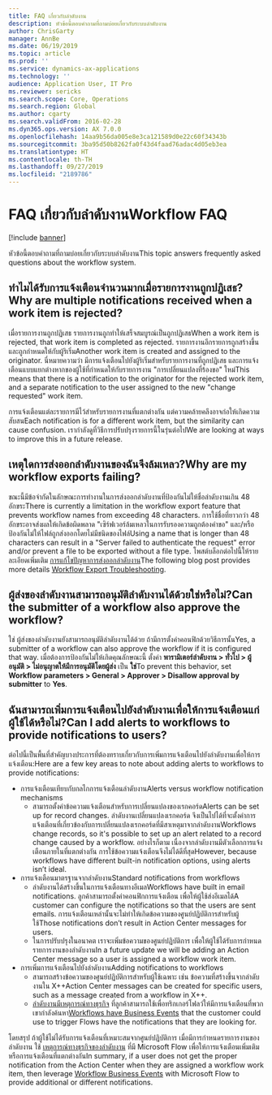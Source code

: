 ```yaml
---
title: FAQ เกี่ยวกับลำดับงาน
description: หัวข้อนี้ตอบคำถามที่ถามบ่อยเกี่ยวกับระบบลำดับงาน
author: ChrisGarty
manager: AnnBe
ms.date: 06/19/2019
ms.topic: article
ms.prod: ''
ms.service: dynamics-ax-applications
ms.technology: ''
audience: Application User, IT Pro
ms.reviewer: sericks
ms.search.scope: Core, Operations
ms.search.region: Global
ms.author: cgarty
ms.search.validFrom: 2016-02-28
ms.dyn365.ops.version: AX 7.0.0
ms.openlocfilehash: 14aa9b56da005e8e3ca121589d0e22c60f34343b
ms.sourcegitcommit: 3ba95d50b8262fa0f43d4faad76adac4d05eb3ea
ms.translationtype: HT
ms.contentlocale: th-TH
ms.lasthandoff: 09/27/2019
ms.locfileid: "2189786"
---
```

# <a name="workflow-faq"></a><span data-ttu-id="31710-103">FAQ เกี่ยวกับลำดับงาน</span><span class="sxs-lookup"><span data-stu-id="31710-103">Workflow FAQ</span></span>

[!include [banner](../includes/banner.md)]

<span data-ttu-id="31710-104">หัวข้อนี้ตอบคำถามที่ถามบ่อยเกี่ยวกับระบบลำดับงาน</span><span class="sxs-lookup"><span data-stu-id="31710-104">This topic answers frequently asked questions about the workflow system.</span></span>

## <a name="why-are-multiple-notifications-received-when-a-work-item-is-rejected"></a><span data-ttu-id="31710-105">ทำไมได้รับการแจ้งเตือนจำนวนมากเมื่อรายการงานถูกปฏิเสธ?</span><span class="sxs-lookup"><span data-stu-id="31710-105">Why are multiple notifications received when a work item is rejected?</span></span>
<span data-ttu-id="31710-106">เมื่อรายการงานถูกปฏิเสธ รายการงานถูกทำให้เสร็จสมบูรณ์เป็นถูกปฏิเสธ</span><span class="sxs-lookup"><span data-stu-id="31710-106">When a work item is rejected, that work item is completed as rejected.</span></span> <span data-ttu-id="31710-107">รายการงานอีกรายการถูกสร้างขึ้น และถูกกำหนดให้กับผู้ริเริ่ม</span><span class="sxs-lookup"><span data-stu-id="31710-107">Another work item is created and assigned to the originator.</span></span> <span data-ttu-id="31710-108">นี่หมายความว่า มีการแจ้งเตือนไปยังผู้ริเริ่มสำหรับรายการงานที่ถูกปฏิเสธ และการแจ้งเตือนแบบแยกต่างหากของผู้ใช้ที่กำหนดให้กับรายการงาน "การเปลี่ยนแปลงที่ร้องขอ" ใหม่</span><span class="sxs-lookup"><span data-stu-id="31710-108">This means that there is a notification to the originator for the rejected work item, and a separate notification to the user assigned to the new "change requested" work item.</span></span> 

<span data-ttu-id="31710-109">การแจ้งเตือนแต่ละรายการมีไว้สำหรับรายการงานที่แตกต่างกัน แต่ความคล้ายคลึงอาจก่อให้เกิดความสับสน</span><span class="sxs-lookup"><span data-stu-id="31710-109">Each notification is for a different work item, but the similarity can cause confusion.</span></span> <span data-ttu-id="31710-110">เรากำลังดูที่วิธีการปรับปรุงรายการนี้ในรุ่นต่อไป</span><span class="sxs-lookup"><span data-stu-id="31710-110">We are looking at ways to improve this in a future release.</span></span>

## <a name="why-are-my-workflow-exports-failing"></a><span data-ttu-id="31710-111">เหตุใดการส่งออกลำดับงานของฉันจึงล้มเหลว?</span><span class="sxs-lookup"><span data-stu-id="31710-111">Why are my workflow exports failing?</span></span>
<span data-ttu-id="31710-112">ขณะนี้มีข้อจำกัดในลักษณะการทำงานในการส่งออกลำดับงานที่ป้องกันไม่ให้ชื่อลำดับงานเกิน 48 อักขระ</span><span class="sxs-lookup"><span data-stu-id="31710-112">There is currently a limitation in the workflow export feature that prevents workflow names from exceeding 48 characters.</span></span> <span data-ttu-id="31710-113">การใช้ชื่อที่ยาวกว่า 48 อักขระอาจส่งผลให้เกิดข้อผิดพลาด "เซิร์ฟเวอร์ล้มเหลวในการรับรองความถูกต้องคำขอ" และ/หรือ ป้องกันไม่ให้ไฟล์ถูกส่งออกโดยไม่มีชนิดของไฟล์</span><span class="sxs-lookup"><span data-stu-id="31710-113">Using a name that is longer than 48 characters can result in a "Server failed to authenticate the request" error and/or prevent a file to be exported  without a file type.</span></span> <span data-ttu-id="31710-114">โพสต์บล็อกต่อไปนี้ให้รายละเอียดเพิ่มเติม [การแก้ไขปัญหาการส่งออกลำดับงาน](https://community.dynamics.com/ax/b/elandaxdynamicsaxupgradesanddevelopment/archive/2019/04/10/workflow-export-troubleshooting)</span><span class="sxs-lookup"><span data-stu-id="31710-114">The following blog post provides more details [Workflow Export Troubleshooting](https://community.dynamics.com/ax/b/elandaxdynamicsaxupgradesanddevelopment/archive/2019/04/10/workflow-export-troubleshooting).</span></span>

## <a name="can-the-submitter-of-a-workflow-also-approve-the-workflow"></a><span data-ttu-id="31710-115">ผู้ส่งของลำดับงานสามารถอนุมัติลำดับงานได้ด้วยใช่หรือไม่?</span><span class="sxs-lookup"><span data-stu-id="31710-115">Can the submitter of a workflow also approve the workflow?</span></span>
<span data-ttu-id="31710-116">ใช่ ผู้ส่งของลำดับงานยังสามารถอนุมัติลำดับงานได้ด้วย ถ้ามีการตั้งค่าคอนฟิกด้วยวิธีการนั้น</span><span class="sxs-lookup"><span data-stu-id="31710-116">Yes, a submitter of a workflow can also approve the workflow if it is configured that way.</span></span> <span data-ttu-id="31710-117">เมื่อต้องการป้องกันไม่ให้เกิดคุณลักษณะนี้ ตั้งค่า **พารามิเตอร์ลำดับงาน > ทั่วไป > ผู้อนุมัติ > ไม่อนุญาตให้มีการอนุมัติโดยผู้ส่ง** เป็น **ใช่**</span><span class="sxs-lookup"><span data-stu-id="31710-117">To prevent this behavior, set **Workflow parameters > General > Approver > Disallow approval by submitter** to **Yes**.</span></span>

## <a name="can-i-add-alerts-to-workflows-to-provide-notifications-to-users"></a><span data-ttu-id="31710-118">ฉันสามารถเพิ่มการแจ้งเตือนไปยังลำดับงานเพื่อให้การแจ้งเตือนแก่ผู้ใช้ได้หรือไม่?</span><span class="sxs-lookup"><span data-stu-id="31710-118">Can I add alerts to workflows to provide notifications to users?</span></span>
<span data-ttu-id="31710-119">ต่อไปนี้เป็นพื้นที่สำคัญบางประการที่ต้องทราบเกี่ยวกับการเพิ่มการแจ้งเตือนไปยังลำดับงานเพื่อให้การแจ้งเตือน:</span><span class="sxs-lookup"><span data-stu-id="31710-119">Here are a few key areas to note about adding alerts to workflows to provide notifications:</span></span>
- <span data-ttu-id="31710-120">การแจ้งเตือนเทียบกับกลไกการแจ้งเตือนลำดับงาน</span><span class="sxs-lookup"><span data-stu-id="31710-120">Alerts versus workflow notification mechanisms</span></span>
    - <span data-ttu-id="31710-121">สามารถตั้งค่าข้อความแจ้งเตือนสำหรับการเปลี่ยนแปลงของเรกคอร์ด</span><span class="sxs-lookup"><span data-stu-id="31710-121">Alerts can be set up for record changes.</span></span> <span data-ttu-id="31710-122">ลำดับงานเปลี่ยนแปลงเรกคอร์ด จึงเป็นไปได้ที่จะตั้งค่าการแจ้งเตือนที่เกี่ยวข้องกับการเปลี่ยนแปลงเรกคอร์ดที่มีสาเหตุมาจากลำดับงาน</span><span class="sxs-lookup"><span data-stu-id="31710-122">Workflows change records, so it's possible to set up an alert related to a record change caused by a workflow.</span></span> <span data-ttu-id="31710-123">อย่างไรก็ตาม เนื่องจากลำดับงานมีตัวเลือกการแจ้งเตือนภายในที่แตกต่างกัน การใช้ข้อความแจ้งเตือนจึงไม่ได้ดีที่สุด</span><span class="sxs-lookup"><span data-stu-id="31710-123">However, because workflows have different built-in notification options, using alerts isn’t ideal.</span></span>
- <span data-ttu-id="31710-124">การแจ้งเตือนมาตรฐานจากลำดับงาน</span><span class="sxs-lookup"><span data-stu-id="31710-124">Standard notifications from workflows</span></span> 
    - <span data-ttu-id="31710-125">ลำดับงานได้สร้างขึ้นในการแจ้งเตือนทางอีเมล</span><span class="sxs-lookup"><span data-stu-id="31710-125">Workflows have built in email notifications.</span></span> <span data-ttu-id="31710-126">ลูกค้าสามารถตั้งค่าคอนฟิกการแจ้งเตือน เพื่อให้ผู้ใช้ส่งอีเมลได้</span><span class="sxs-lookup"><span data-stu-id="31710-126">A customer can configure the notifications so that the users are sent emails.</span></span> <span data-ttu-id="31710-127">การแจ้งเตือนเหล่านั้นจะไม่ทำให้เกิดข้อความของศูนย์ปฏิบัติการสำหรับผู้ใช้</span><span class="sxs-lookup"><span data-stu-id="31710-127">Those notifications don’t result in Action Center messages for users.</span></span>
    - <span data-ttu-id="31710-128">ในการปรับปรุงในอนาคต เราจะเพิ่มข้อความของศูนย์ปฏิบัติการ เพื่อให้ผู้ใช้ได้รับการกำหนดรายการงานของลำดับงาน</span><span class="sxs-lookup"><span data-stu-id="31710-128">In a future update we will be adding an Action Center message so a user is assigned a workflow work item.</span></span> 
- <span data-ttu-id="31710-129">การเพิ่มการแจ้งเตือนไปยังลำดับงาน</span><span class="sxs-lookup"><span data-stu-id="31710-129">Adding notifications to workflows</span></span>
    - <span data-ttu-id="31710-130">สามารถสร้างข้อความของศูนย์ปฏิบัติการสำหรับผู้ใช้เฉพาะ เช่น ข้อความที่สร้างขึ้นจากลำดับงานใน X++</span><span class="sxs-lookup"><span data-stu-id="31710-130">Action Center messages can be created for specific users, such as a message created from a workflow in X++.</span></span>
    - <span data-ttu-id="31710-131">[ลำดับงานมีเหตุการณ์ทางธุรกิจ](https://docs.microsoft.com/dynamics365/unified-operations/dev-itpro/business-events/business-events-workflow) ที่ลูกค้าสามารถใช้เพื่อทริกเกอร์โฟลว์ให้มีการแจ้งเตือนที่พวกเขากำลังค้นหา</span><span class="sxs-lookup"><span data-stu-id="31710-131">[Workflows have Business Events](https://docs.microsoft.com/dynamics365/unified-operations/dev-itpro/business-events/business-events-workflow) that the customer could use to trigger Flows have the notifications that they are looking for.</span></span>   

<span data-ttu-id="31710-132">โดยสรุป ถ้าผู้ใช้ไม่ได้รับการแจ้งเตือนที่เหมาะสมจากศูนย์ปฏิบัติการ เมื่อมีการกำหนดรายการงานของลำดับงาน ใช้ [เหตุการณ์ทางธุรกิจของลำดับงาน](https://docs.microsoft.com/dynamics365/unified-operations/dev-itpro/business-events/business-events-workflow) ที่มี Microsoft Flow เพื่อให้การแจ้งเตือนเพิ่มเติมหรือการแจ้งเตือนที่แตกต่างกัน</span><span class="sxs-lookup"><span data-stu-id="31710-132">In summary, if a user does not get the proper notification from the Action Center when they are assigned a workflow work item, then leverage [Workflow Business Events](https://docs.microsoft.com/dynamics365/unified-operations/dev-itpro/business-events/business-events-workflow) with Microsoft Flow to provide additional or different notifications.</span></span>
